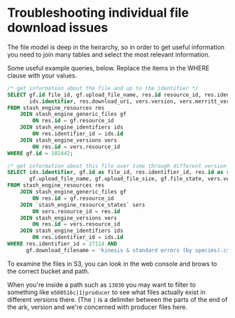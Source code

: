 # Troubleshooting individual file download issues

The file model is deep in the heirarchy, so in order to get useful information
you need to join many tables and select the most relevant information.

Some useful example queries, below.  Replace the items in the WHERE clause with your values.

```sql
/* get information about the file and up to the identifier */
SELECT gf.id file_id, gf.upload_file_name, res.id resource_id, res.identifier_id,
       ids.identifier, res.download_uri, vers.version, vers.merritt_version
FROM stash_engine_resources res
    JOIN stash_engine_generic_files gf
        ON res.id = gf.resource_id
    JOIN stash_engine_identifiers ids
        ON res.identifier_id = ids.id
    JOIN stash_engine_versions vers
        ON res.id = vers.resource_id
WHERE gf.id = 102442;
```

```sql
/* get information about this file over time through different version */
SELECT ids.identifier, gf.id as file_id, res.identifier_id, res.id as resource_id,
       gf.upload_file_name, gf.upload_file_size, gf.file_state, vers.version, vers.merritt_version
FROM stash_engine_resources res
    JOIN stash_engine_generic_files gf
        ON res.id = gf.resource_id
    JOIN `stash_engine_resource_states` sers
        ON sers.resource_id = res.id
    JOIN stash_engine_versions vers
        ON res.id = vers.resource_id
    JOIN stash_engine_identifiers ids
        ON res.identifier_id = ids.id
WHERE res.identifier_id = 27114 AND
      gf.download_filename = 'kinesis & standard errors (by species).csv';
```

To examine the files in S3, you can look in the web console and brows to the correct bucket and path.

When you're inside a path such as `13030` you may want to filter to something like `m500516c|1|producer` to
see what files actually exist in different versions there.  (The `|` is a delimiter between the parts of the
end of the ark, version and we're concerned with producer files here.